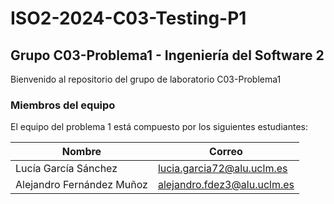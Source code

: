 # ISO2-2024-C03-Testing-P1


## **Grupo C03-Problema1 - Ingeniería del Software 2**  
Bienvenido al repositorio del grupo de laboratorio C03-Problema1  

### Miembros del equipo  
El equipo del problema 1 está compuesto por los siguientes estudiantes:  

| Nombre                       | Correo                       |
|------------------------------|------------------------------|
| Lucía García Sánchez         | lucia.garcia72@alu.uclm.es   |
| Alejandro Fernández Muñoz    | alejandro.fdez3@alu.uclm.es  |
